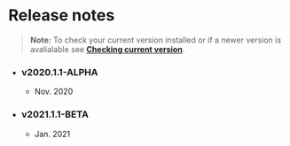 
# Release notes

> **Note:** To check your current version installed or if a newer version is avalialable see [**Checking current version**](./documentation/checking-current-version).

* ### v2020.1.1-ALPHA
    * Nov. 2020

* ### v2021.1.1-BETA
    * Jan. 2021
